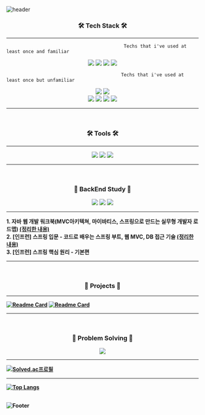 ![header](https://capsule-render.vercel.app/api?type=waving&color=0:9C00FF,100:00BFFF&height=150&section=header&text=Welcome&fontSize=40&fontColor=000000&fontAlign=50&fontAlignY=30)

<h3 align="center"><b>🛠 Tech Stack 🛠</b></h3>

---

```
                                           Techs that i've used at least once and familiar
```

<div align="center">
<img src="https://img.shields.io/badge/Java-007396?style=flat-badge&logo=java&logoColor=white"/>
<img src="https://img.shields.io/badge/Spring-6DB33F?style=flat-badge&logo=spring&logoColor=white"/>
<img src="https://img.shields.io/badge/Spring Boot-6DB33F?style=flat-badge&logo=springboot&logoColor=white"/>
  <img src="https://img.shields.io/badge/Thymeleaf-005F0F?style=flat-badge&logo=thymeleaf&logoColor=white"/>
</div>

```
                                          Techs that i've used at least once but unfamiliar
```

<div align="center">
<img src="https://img.shields.io/badge/Python-3776AB?style=flat-badge&logo=python&logoColor=white"/>
<img src="https://img.shields.io/badge/Django-092E20?style=flat-badge&logo=django&logoColor=white"/><br>
<img src="https://img.shields.io/badge/HTML-E34F26?style=flat-badge&logo=html5&logoColor=white"/>
<img src="https://img.shields.io/badge/Bootstrap-7952B3?style=flat-badge&logo=bootstrap&logoColor=white"/>
<img src="https://img.shields.io/badge/CSS-1572B6?style=flat-badge&logo=css3&logoColor=white"/>
<img src="https://img.shields.io/badge/MySQL-4479A1?style=flat-badge&logo=mysql&logoColor=white"/>
</div>

---
<br>
<h3 align="center"><b>🛠 Tools 🛠</b></h3>

---

<div align="center">
<img src="https://img.shields.io/badge/Eclipse-2C2255?style=flat-badge&logo=eclipseide&logoColor=white"/>
<img src="https://img.shields.io/badge/Visual Studio Code-007ACC?style=flat-badge&logo=visualstudiocode&logoColor=white"/>
<img src="https://img.shields.io/badge/IntelliJ-000000?style=flat-badge&logo=intellijidea&logoColor=white"/>
</div>

---

<br>

<h3 align="center"><b>📌 BackEnd Study 📌</b></h3>
<div align="center">
<img src="https://img.shields.io/badge/Java-007396?style=flat-badge&logo=java&logoColor=white"/>
<img src="https://img.shields.io/badge/Spring-6DB33F?style=flat-badge&logo=spring&logoColor=white"/>
<img src="https://img.shields.io/badge/Spring Boot-6DB33F?style=flat-badge&logo=springboot&logoColor=white"/>
</div>
                                                                                                           
---

<b>1. 자바 웹 개발 워크북(MVC아키텍쳐, 마이바티스, 스프링으로 만드는 실무형 개발자 로드맵)
<a href="https://jw-nam.tistory.com/category/JSP">(정리한 내용)</a><br>
<b>2. [인프런] 스프링 입문 - 코드로 배우는 스프링 부트, 웹 MVC, DB 접근 기술
<a href="https://jw-nam.tistory.com/category/Spring/%5B%EC%9D%B8%ED%94%84%EB%9F%B0%5D%20Spring%20%EC%9E%85%EB%AC%B8">(정리한 내용)</a><br>
<b>3. [인프런] 스프링 핵심 원리 - 기본편
<br>



---

<br>
<h3 align="center"><b>📘 Projects 📘</b></h3>

---
  
[![Readme Card](https://github-readme-stats.vercel.app/api/pin/?username=wrewre46&repo=OurRecipe)](https://github.com/wrewre46/OurRecipe)
[![Readme Card](https://github-readme-stats.vercel.app/api/pin/?username=wrewre46&repo=JSPBoard)](https://github.com/wrewre46/JSPBoard)
  

---
<br>

<h3 align="center"><b>📌 Problem Solving 📌</b></h3>
<div align="center">
<img src="https://img.shields.io/badge/Java-007396?style=flat-badge&logo=java&logoColor=white"/> 
</div>
  
---

[![Solved.ac프로필](http://mazassumnida.wtf/api/v2/generate_badge?boj=wrewre46)](https://solved.ac/wrewre46)

---

[![Top Langs](https://github-readme-stats.vercel.app/api/top-langs/?username=wrewre46&layout=compact&theme=tokyonight)](https://github.com/wrewre46/github-readme-stats)
<br><br>

![Footer](https://capsule-render.vercel.app/api?type=waving&color=0:9C00FF,100:00BFFF&height=150&section=footer)
